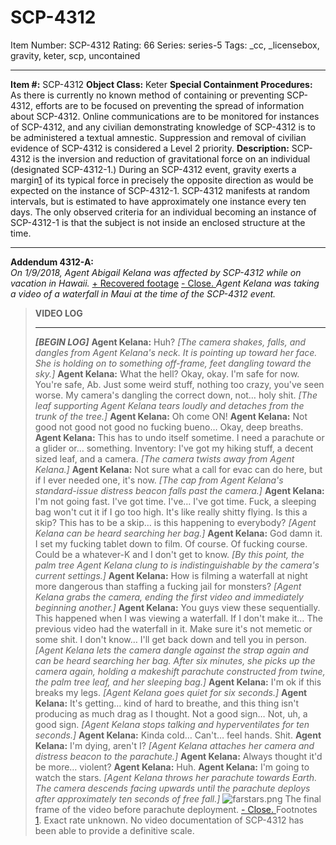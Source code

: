 # SCP-4312
Item Number: SCP-4312
Rating: 66
Series: series-5
Tags: _cc, _licensebox, gravity, keter, scp, uncontained

---

**Item #:** SCP-4312
**Object Class:** Keter
**Special Containment Procedures:** As there is currently no known method of containing or preventing SCP-4312, efforts are to be focused on preventing the spread of information about SCP-4312. Online communications are to be monitored for instances of SCP-4312, and any civilian demonstrating knowledge of SCP-4312 is to be administered a textual amnestic. Suppression and removal of civilian evidence of SCP-4312 is considered a Level 2 priority.
**Description:** SCP-4312 is the inversion and reduction of gravitational force on an individual (designated SCP-4312-1.) During an SCP-4312 event, gravity exerts a margin[1](javascript:;) of its typical force in precisely the opposite direction as would be expected on the instance of SCP-4312-1. SCP-4312 manifests at random intervals, but is estimated to have approximately one instance every ten days. The only observed criteria for an individual becoming an instance of SCP-4312-1 is that the subject is not inside an enclosed structure at the time.
* * *
**Addendum 4312-A:**  
_On 1/9/2018, Agent Abigail Kelana was affected by SCP-4312 while on vacation in Hawaii._
[\+ Recovered footage](javascript:;)
[\- Close. ](javascript:;)
_Agent Kelana was taking a video of a waterfall in Maui at the time of the SCP-4312 event._
> **VIDEO LOG**
> * * *
> **_[BEGIN LOG]_**
> **Agent Kelana:** Huh?
> _[The camera shakes, falls, and dangles from Agent Kelana's neck. It is pointing up toward her face. She is holding on to something off-frame, feet dangling toward the sky.]_
> **Agent Kelana:** What the hell? Okay, okay. I'm safe for now. You're safe, Ab. Just some weird stuff, nothing too crazy, you've seen worse. My camera's dangling the correct down, not… holy shit.
> _[The leaf supporting Agent Kelana tears loudly and detaches from the trunk of the tree.]_
> **Agent Kelana:** Oh come ON!
> **Agent Kelana:** Not good not good not good no fucking bueno… Okay, deep breaths.
> **Agent Kelana:** This has to undo itself sometime. I need a parachute or a glider or… something. Inventory: I've got my hiking stuff, a decent sized leaf, and a camera.
> _[The camera twists away from Agent Kelana.]_
> **Agent Kelana:** Not sure what a call for evac can do here, but if I ever needed one, it's now.
> _[The cap from Agent Kelana's standard-issue distress beacon falls past the camera.]_
> **Agent Kelana:** I'm not going fast. I've got time. I've… I've got time. Fuck, a sleeping bag won't cut it if I go too high. It's like really shitty flying. Is this a skip? This has to be a skip… is this happening to everybody?
> _[Agent Kelana can be heard searching her bag.]_
> **Agent Kelana:** God damn it. I set my fucking tablet down to film. Of course. Of fucking course. Could be a whatever-K and I don't get to know.
> _[By this point, the palm tree Agent Kelana clung to is indistinguishable by the camera's current settings.]_
> **Agent Kelana:** How is filming a waterfall at night more dangerous than staffing a fucking jail for monsters?
> _[Agent Kelana grabs the camera, ending the first video and immediately beginning another.]_
> **Agent Kelana:** You guys view these sequentially. This happened when I was viewing a waterfall. If I don't make it… The previous video had the waterfall in it. Make sure it's not memetic or some shit. I don't know… I'll get back down and tell you in person.
> _[Agent Kelana lets the camera dangle against the strap again and can be heard searching her bag. After six minutes, she picks up the camera again, holding a makeshift parachute constructed from twine, the palm tree leaf, and her sleeping bag.]_
> **Agent Kelana:** I'm ok if this breaks my legs.
> _[Agent Kelana goes quiet for six seconds.]_
> **Agent Kelana:** It's getting… kind of hard to breathe, and this thing isn't producing as much drag as I thought. Not a good sign… Not, uh, a good sign.
> _[Agent Kelana stops talking and hyperventilates for ten seconds.]_
> **Agent Kelana:** Kinda cold… Can't… feel hands. Shit.
> **Agent Kelana:** I'm dying, aren't I?
> _[Agent Kelana attaches her camera and distress beacon to the parachute.]_
> **Agent Kelana:** Always thought it'd be more… violent?
> **Agent Kelana:** Huh.
> **Agent Kelana:** I'm going to watch the stars.
> _[Agent Kelana throws her parachute towards Earth. The camera descends facing upwards until the parachute deploys after approximately ten seconds of free fall.]_
![farstars.png](https://scp-wiki.wdfiles.com/local--files/scp-4312/farstars.png)
The final frame of the video before parachute deployment.
[\- Close. ](javascript:;)
Footnotes
[1](javascript:;). Exact rate unknown. No video documentation of SCP-4312 has been able to provide a definitive scale.